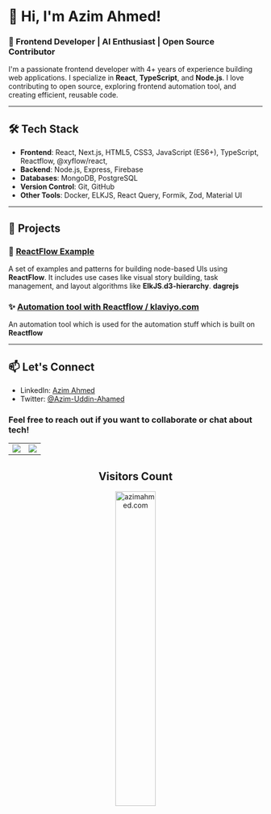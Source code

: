 # 👋 Hi, I'm Azim Ahmed!

### 🚀 Frontend Developer | AI Enthusiast | Open Source Contributor

I'm a passionate frontend developer with 4+ years of experience building web applications. I specialize in **React**, **TypeScript**, and **Node.js**. I love contributing to open source, exploring frontend automation tool, and creating efficient, reusable code.

---

## 🛠️ Tech Stack
- **Frontend**: React, Next.js, HTML5, CSS3, JavaScript (ES6+), TypeScript, Reactflow, @xyflow/react,
- **Backend**: Node.js, Express, Firebase
- **Databases**: MongoDB, PostgreSQL
- **Version Control**: Git, GitHub
- **Other Tools**: Docker, ELKJS, React Query, Formik, Zod, Material UI

---

## 📂 Projects

### 🔗 [ReactFlow Example](https://reactflowexample.vercel.app)
A set of examples and patterns for building node-based UIs using **ReactFlow**. It includes use cases like visual story building, task management, and layout algorithms like **ElkJS**.**d3-hierarchy**. **dagrejs**

### ✨ [Automation tool with Reactflow / klaviyo.com ](https://check-automate.vercel.app)
An automation tool which is used for the automation stuff which is built on **Reactflow** 

---

## 📫 Let's Connect
- LinkedIn: [Azim Ahmed](https://www.linkedin.com/in/azimuahmed)
- Twitter: [@Azim-Uddin-Ahamed](https://x.com/AzimAhm81832848)

### Feel free to reach out if you want to collaborate or chat about tech!


<table align="center">
  <tr>
    <td valign="top"><img src="https://github-readme-stats.vercel.app/api/top-langs/?username=Azim-Ahmed&layout=compact&show_icons=true&title_color=ffffff&icon_color=34abeb&text_color=daf7dc&bg_color=151515"/></td>
    <td valign="top"><img src="https://github-readme-stats.vercel.app/api?username=Azim-Ahmed&show_icons=true&title_color=ffffff&icon_color=34abeb&text_color=daf7dc&bg_color=151515"/></td>
  </tr>
</table>

<h2 align="center">Visitors Count</h2>
<p align="center">
  <img align="center" alt="azimahmed.com" width="40%" src="https://profile-counter.glitch.me/azim-ahmed/count.svg" />
</p>
